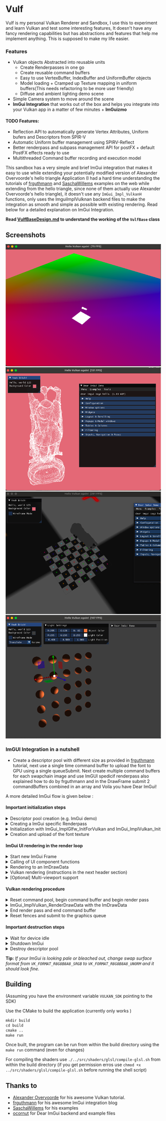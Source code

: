 # Vulf

Vulf is my personal Vulkan Renderer and Sandbox, I use this to experiment and learn Vulkan and test some interesting features, It doesn't have any fancy rendering capabilities but has abstractions and features that help me implement anything. This is supposed to make my life easier.

### Features
- Vulkan objects Abstracted into reusable units
    - Create Renderpasses in one go
    - Create reusable command buffers
    - Easy to use VertexBuffer, IndexBuffer and UniformBuffer objects
    - Model loading + Cramped up Texture mapping in uniform buffers(This needs refactoring to be more user friendly)
    - Diffuse and ambient lighting demo scene
- Simple Camera system to move around the scene
- **ImGui Integration** that works out of the box and helps you integrate into your Vulkan app in a matter of few minutes + **ImGuizmo**

#### TODO Features:
- Reflection API to automatically generate Vertex Attributes, Uniform bufers and Descriptors from SPIR-V
- Automatic Uniform buffer management using SPIRV-Reflect
- Better renderpass and subpass management API for postFX + default PostFX effects ready to use
- Multithreaded Command buffer recording and execution model

This sandbox has a very simple and brief ImGui integration that makes it easy to use while extending your potentially modified version of Alexander Overvoorde's hello triangle Application (I had a hard time understanding the tutorials of [frguthmann](https://frguthmann.github.io/posts/vulkan_imgui/) and [SaschaWillems](https://github.com/SaschaWillems/Vulkan/blob/master/examples/imgui/main.cpp) examples on the web while extending from the hello triangle, since none of them actually use Alexander Overvoorde's hello triangle), it doesn't use any `ImGui_Impl_VulkanH` functions, only uses the ImguiImplVulknan backend files to make the integration as smooth and simple as possible with existing rendering. Read below for a detailed explanation on ImGui Integration.

**Read [VulfBaseDesign.md](./VulfBaseDesign.md) to understand the working of the `VulfBase` class**

## Screenshots
![](demo/democam.png)
![](demo/demomodel.png)
![](demo/texmapping.png)
![](demo/guizmo.png)

### ImGUI Integration in a nutshell
- Create a descriptor pool with different size as provided in [frguthmann](https://frguthmann.github.io/posts/vulkan_imgui/) tutorial, next use a single time command buffer to upload the font to GPU using a single queueSubmit. Next create multiple command buffers for each swapchain image and use ImGUI spedicif renderpass also explained how to do by frguthmann and in the DrawFrame submit 2 commandBuffers combined in an array and Voila you have Dear ImGui!

A more detailed ImGui flow is given below :

#### Important initialization steps
<details>
<summary>Descriptor pool creation (e.g. ImGui demo)</summary>
<br>

```c++
VkDescriptorPoolSize pool_sizes[] = {
    {VK_DESCRIPTOR_TYPE_SAMPLER,                1000},
    {VK_DESCRIPTOR_TYPE_COMBINED_IMAGE_SAMPLER, 1000},
    {VK_DESCRIPTOR_TYPE_SAMPLED_IMAGE,          1000},
    {VK_DESCRIPTOR_TYPE_STORAGE_IMAGE,          1000},
    {VK_DESCRIPTOR_TYPE_UNIFORM_TEXEL_BUFFER,   1000},
    {VK_DESCRIPTOR_TYPE_STORAGE_TEXEL_BUFFER,   1000},
    {VK_DESCRIPTOR_TYPE_UNIFORM_BUFFER,         1000},
    {VK_DESCRIPTOR_TYPE_STORAGE_BUFFER,         1000},
    {VK_DESCRIPTOR_TYPE_UNIFORM_BUFFER_DYNAMIC, 1000},
    {VK_DESCRIPTOR_TYPE_STORAGE_BUFFER_DYNAMIC, 1000},
    {VK_DESCRIPTOR_TYPE_INPUT_ATTACHMENT,       1000}
};

VkDescriptorPoolCreateInfo pool_info = {};
pool_info.sType = VK_STRUCTURE_TYPE_DESCRIPTOR_POOL_CREATE_INFO;
pool_info.flags = VK_DESCRIPTOR_POOL_CREATE_FREE_DESCRIPTOR_SET_BIT;
pool_info.maxSets = 1000 * IM_ARRAYSIZE(pool_sizes);
pool_info.poolSizeCount = (uint32_t) IM_ARRAYSIZE(pool_sizes);
pool_info.pPoolSizes = pool_sizes;

VK_CALL(vkCreateDescriptorPool(context->getDevice().getVkDevice(),
    &pool_info, nullptr, &descriptorPool),
    "ImGui descriptor pool creation");
```
</details>

<details>
<summary>Creating a ImGui specific Renderpass</summary>
<br>

```c++

VkAttachmentDescription imguiAttachmentDesc = {};
imguiAttachmentDesc.format = swapchainManager.GetSwapFormat();
imguiAttachmentDesc.samples = VK_SAMPLE_COUNT_1_BIT;
imguiAttachmentDesc.loadOp = VK_ATTACHMENT_LOAD_OP_LOAD;
imguiAttachmentDesc.storeOp = VK_ATTACHMENT_STORE_OP_STORE;
imguiAttachmentDesc.stencilLoadOp = VK_ATTACHMENT_LOAD_OP_DONT_CARE;
imguiAttachmentDesc.stencilStoreOp = VK_ATTACHMENT_STORE_OP_DONT_CARE;
imguiAttachmentDesc.initialLayout = VK_IMAGE_LAYOUT_COLOR_ATTACHMENT_OPTIMAL;
imguiAttachmentDesc.finalLayout = VK_IMAGE_LAYOUT_PRESENT_SRC_KHR; // Since UI is the last render pass, now this will be used for presentation

// ImGui color attachment reference to be used by the attachment and this is described by the attachment Description
VkAttachmentReference imguiColorAttachmentRef = {};
imguiColorAttachmentRef.attachment = 0;
imguiColorAttachmentRef.layout = VK_IMAGE_LAYOUT_COLOR_ATTACHMENT_OPTIMAL;

// Create a subpass using the attachment reference
VkSubpassDescription imguiSubpassDesc{};
imguiSubpassDesc.pipelineBindPoint = VK_PIPELINE_BIND_POINT_GRAPHICS;
imguiSubpassDesc.colorAttachmentCount = 1;
imguiSubpassDesc.pColorAttachments = &imguiColorAttachmentRef;

// Create the sub pass dependency to communicate between different subpasses, we describe the dependencies between them
VkSubpassDependency imguiDependency{};
imguiDependency.srcSubpass = VK_SUBPASS_EXTERNAL;
imguiDependency.dstSubpass = 0;
imguiDependency.srcStageMask = VK_PIPELINE_STAGE_COLOR_ATTACHMENT_OUTPUT_BIT;
imguiDependency.dstStageMask = VK_PIPELINE_STAGE_COLOR_ATTACHMENT_OUTPUT_BIT;
imguiDependency.srcAccessMask = 0;
imguiDependency.dstAccessMask = VK_ACCESS_COLOR_ATTACHMENT_WRITE_BIT;

// Now create the imgui renderPass
VkRenderPassCreateInfo imguiRPInfo{};
imguiRPInfo.sType = VK_STRUCTURE_TYPE_RENDER_PASS_CREATE_INFO;
imguiRPInfo.attachmentCount = 1;
imguiRPInfo.pAttachments = &imguiAttachmentDesc;
imguiRPInfo.subpassCount = 1;
imguiRPInfo.pSubpasses = &imguiSubpassDesc;
imguiRPInfo.dependencyCount = 1;
imguiRPInfo.pDependencies = &imguiDependency;
if(VK_CALL(vkCreateRenderPass(VKDEVICE, &imguiRPInfo, nullptr, &imguiRenderPass)))
```
</details>

<details>
<summary>Initialization with ImGui_ImplGlfw_InitForVulkan and ImGui_ImplVulkan_Init</summary>
<br>

```c++
ImGui_ImplGlfw_InitForVulkan(window, true);

ImGui_ImplVulkan_InitInfo init_info = {};
init_info.Instance = context->get_handle().getVkInstance();
init_info.PhysicalDevice = context->getDevice().getVkPhysicalDevice();
init_info.Device = context->getDevice().getVkDevice();
init_info.QueueFamily = context->getDevice().getGraphicsQueueFamily();
init_info.Queue = context->getDevice().getGraphicsQueue();
init_info.DescriptorPool = descriptorPool;
init_info.MinImageCount = swapchain->imageCount;
init_info.ImageCount = swapchain->imageCount;
init_info.CheckVkResultFn = [](VkResult result) { VK_CALL(result, "Internal ImGui operation"); };
ImGui_ImplVulkan_Init(&init_info, imguiRenderPass);
```
</details>

<details>
<summary>Creation and upload of the font texture</summary>
<br>

```c++
context->executeTransient([](VkCommandBuffer commandBuffer) {
    return ImGui_ImplVulkan_CreateFontsTexture(commandBuffer);
});
ImGui_ImplVulkan_DestroyFontUploadObjects();
```
</details>

#### ImGui UI rendering in the render loop
<details>
<summary>Start new ImGui Frame</summary>
<br>

```c++
ImGui_ImplVulkan_NewFrame();
ImGui_ImplGlfw_NewFrame();
ImGui::NewFrame();
```
</details>

<details>
<summary>Calling of UI component functions</summary>
<br>

```c++
// Your own UI
```
</details>

<details>
<summary>Rendering to an ImDrawData</summary>
<br>

```c++
ImGui::Render();
ImDrawData *main_draw_data = ImGui::GetDrawData();
```
</details>

<details>
<summary>Vulkan rendering (instructions in the next header section)</summary>
<br>

```c++
// Vulkan rendering
```
</details>

<details>
<summary>[Optional] Multi-viewport support</summary>
<br>

```c++
if (ImGui::GetIO().ConfigFlags & ImGuiConfigFlags_ViewportsEnable) {
    ImGui::UpdatePlatformWindows();
    ImGui::RenderPlatformWindowsDefault();
}
```
</details>



#### Vulkan rendering procedure

<details>
<summary>Reset command pool, begin command buffer and begin render pass</summary>
<br>

```c++
VK_CALL(vkResetCommandPool(context->getDevice().getVkDevice(),
                                      commandPools[imageIndex].getVkCommandPool(), 0),
                   "Command buffer reset");

VkCommandBufferBeginInfo commandBufferBeginInfo = {};
commandBufferBeginInfo.sType = VK_STRUCTURE_TYPE_COMMAND_BUFFER_BEGIN_INFO;
commandBufferBeginInfo.flags |= VK_COMMAND_BUFFER_USAGE_ONE_TIME_SUBMIT_BIT;
VK_CALL(vkBeginCommandBuffer(commandBuffers[imageIndex],
                                        &commandBufferBeginInfo),
                   "Command buffer begin");

VkRenderPassBeginInfo renderPassBeginInfo = {};
renderPassBeginInfo.sType = VK_STRUCTURE_TYPE_RENDER_PASS_BEGIN_INFO;
renderPassBeginInfo.renderPass = renderPass;
renderPassBeginInfo.framebuffer = framebuffers[imageIndex];
renderPassBeginInfo.renderArea.extent = swapchain->extent;
vkCmdBeginRenderPass(commandBuffers[imageIndex], &renderPassBeginInfo, VK_SUBPASS_CONTENTS_INLINE);
```
</details>

<details>
<summary>ImGui_ImplVulkan_RenderDrawData with the ImDrawData</summary>
<br>

```c++
ImGui_ImplVulkan_RenderDrawData(draw_data, commandBuffers[imageIndex]);
```
</details>

<details>
<summary>End render pass and end command buffer</summary>
<br>

```c++
vkCmdEndRenderPass(commandBuffers[imageIndex]);

VkPipelineStageFlags wait_stage = VK_PIPELINE_STAGE_COLOR_ATTACHMENT_OUTPUT_BIT;
VkSubmitInfo info = {};
info.sType = VK_STRUCTURE_TYPE_SUBMIT_INFO;
info.waitSemaphoreCount = 1;
info.pWaitSemaphores = &syncObject.imageAvailableSemaphore;
info.pWaitDstStageMask = &wait_stage;
info.commandBufferCount = 1;
info.pCommandBuffers = &commandBuffers[imageIndex];
info.signalSemaphoreCount = 1;
info.pSignalSemaphores = &syncObject.renderFinishedSemaphore;

VK_CALL(vkEndCommandBuffer(commandBuffers[imageIndex]),
                   "Command buffer end");
```
</details>

<details>
<summary>Reset fences and submit to the graphics queue</summary>
<br>

```c++
vkResetFences(context->getDevice().getVkDevice(), 1, &syncObject.fence);

VK_CALL(vkQueueSubmit(context->getDevice().getGraphicsQueue(), 1, &info, syncObject.fence),
                   "Queue submit");
```
</details>


#### Important destruction steps

<details>
<summary>Wait for device idle</summary>
<br>

```c++
vkDeviceWaitIdle(context->getDevice().getVkDevice());
```
</details>

<details>
<summary>Shutdown ImGui</summary>
<br>

```c++
ImGui_ImplVulkan_Shutdown();
ImGui_ImplGlfw_Shutdown();
```
</details>

<details>
<summary>Destroy descriptor pool</summary>
<br>

```c++
vkDestroyDescriptorPool(context->getDevice().getVkDevice(), descriptorPool, nullptr);
```
</details>

**Tip:** _If your ImGui is looking pale or bleached out, change swap surface format from `VK_FORMAT_R8G8B8A8_SRGB` to `VK_FORMAT_R8G8B8A8_UNORM` and it should look fine._

## Building

(Assuming you have the environment variable `VULKAN_SDK` pointing to the SDK)

Use the CMake to build the application (currently only works )

```shell
mkdir build
cd build
cmake ..
make run
```

Once built, the program can be run from within the build directory using the `make run` command (even for changes)

For compiling the shaders use `./../src/shaders/glsl/compile-glsl.sh` from within the build directory (if you get permission erros use `chmod +x ../src/shaders/glsl/compile-glsl.sh` before running the shell script)

## Thanks to
*  [Alexander Overvoorde](https://vulkan-tutorial.com/) for his awesome Vulkan tutorial.
* [frguthmann](https://frguthmann.github.io/posts/vulkan_imgui/) for his awesome ImGui integration blog
* [SaschaWillems](https://github.com/SaschaWillems/Vulkan/blob/master/examples/imgui/main.cpp) for his examples
* [ocornut](https://github.com/ocornut/imgui) for Dear ImGui backend and example files
